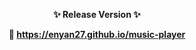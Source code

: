 <p align="center"><strong>✨ Release Version ✨</strong></p>
<p align="center"><strong>🔗 <a href="https://enyan27.github.io/music-player" target="_blank">https://enyan27.github.io/music-player</a></strong></p>
